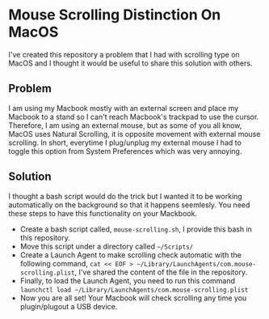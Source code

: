 # Mouse Scrolling Distinction On MacOS

I've created this repository a problem that I had with scrolling type on MacOS and I thought it would be useful to share this solution with others.

## Problem
I am using my Macbook mostly with an external screen and place my Macbook to a stand so I can't reach Macbook's trackpad to use the cursor. Therefore, I am using an external mouse, but as some of you all know, MacOS uses Natural Scrolling, it is opposite movement with external mouse scrolling. In short, everytime I plug/unplug my external mouse I had to toggle this option from System Preferences which was very annoying.

## Solution
I thought a bash script would do the trick but I wanted it to be working automatically on the background so that it happens seemlesly. You need these steps to have this functionality on your Mackbook.

- Create a bash script called, `mouse-scrolling.sh`, I provide this bash in this repository.
- Move this script under a directory called `~/Scripts/`
- Create a Launch Agent to make scrolling check automatic with the following command, `cat << EOF > ~/Library/LaunchAgents/com.mouse-scrolling.plist`, I've shared the content of the file in the repository.
- Finally, to load the Launch Agent, you need to run this command `launchctl load ~/Library/LaunchAgents/com.mouse-scrolling.plist`
- Now you are all set! Your Macbook will check scrolling any time you plugin/plugout a USB device.
